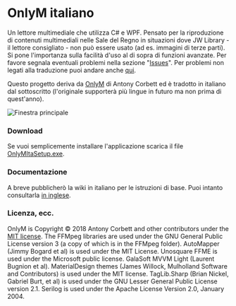 # OnlyM italiano

Un lettore multimediale che utilizza C# e WPF. Pensato per la riproduzione di contenuti multimediali nelle Sale del Regno in situazioni dove JW Library - il lettore consigliato - non può essere usato (ad es. immagini di terze parti). Si pone l'importanza sulla facilità d'uso al di sopra di funzioni avanzate. Per favore segnala eventuali problemi nella sezione "[Issues](https://github.com/TizianoNoto/OnlyM/issues)". Per problemi non legati alla traduzione puoi andare anche [qui](https://github.com/AntonyCorbett/OnlyM/issues).

Questo progetto deriva da [OnlyM](https://github.com/AntonyCorbett/OnlyM) di Antony Corbett ed è tradotto in italiano dal sottoscritto (l'originale supporterà più lingue in futuro ma non prima di quest'anno).

![Finestra principale](http://cv8.org.uk/soundbox/OnlyM/Images/MainWindow.png)

### Download

Se vuoi semplicemente installare l'applicazione scarica il file [OnlyMItaSetup.exe](https://github.com/TizianoNoto/OnlyM/releases/latest).

### Documentazione

A breve pubblicherò la wiki in italiano per le istruzioni di base.
Puoi intanto consultarla [in inglese](https://github.com/AntonyCorbett/OnlyM/wiki).


### Licenza, ecc.

OnlyM is Copyright &copy; 2018 Antony Corbett and other contributors under the [MIT license](LICENSE). The FFMpeg libraries are used under the GNU General Public License version 3 (a copy of which is in the FFMpeg folder). AutoMapper (Jimmy Bogard et al) is used under the MIT License. Unosquare FFME is used under the Microsoft public license. GalaSoft MVVM Light (Laurent Bugnion et al). MaterialDesign themes (James Willock, Mulholland Software and Contributors) is used under the MIT license. TagLib.Sharp (Brian Nickel, Gabriel Burt, et al) is used under the GNU Lesser General Public License version 2.1. Serilog is used under the Apache License Version 2.0, January 2004.
